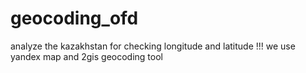 # geocoding_ofd
analyze the kazakhstan for checking longitude and latitude !!!
we use yandex map and 2gis geocoding tool